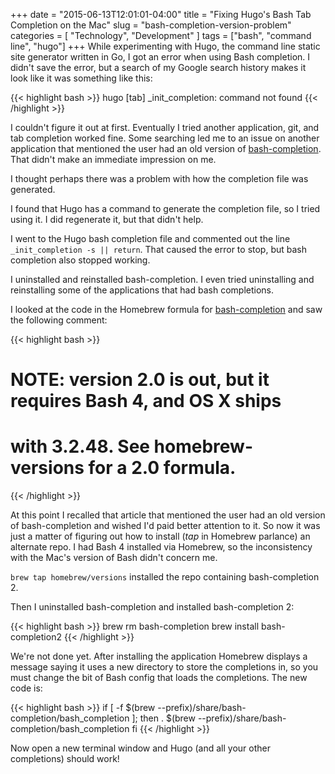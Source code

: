 +++
date = "2015-06-13T12:01:01-04:00"
title = "Fixing Hugo's Bash Tab Completion on the Mac"
slug = "bash-completion-version-problem"
categories = [
    "Technology",
    "Development"
]
tags = ["bash", "command line", "hugo"]
+++
While experimenting with Hugo, the command line static site generator written in Go, I got an error when using Bash completion. I didn't save the error, but a search of my Google search history makes it look like it was something like this:

{{< highlight bash >}}
hugo [tab] _init_completion: command not found
{{< /highlight >}}

I couldn't figure it out at first. Eventually I tried another application, git, and tab completion worked fine. Some searching led me to an issue on another application that mentioned the user had an old version of [bash-completion](https://github.com/ros/catkin/issues/485). That didn't make an immediate impression on me.

I thought perhaps there was a problem with how the completion file was generated.

<!--more-->

I found that Hugo has a command to generate the completion file, so I tried using it. I did regenerate it, but that didn't help.

I went to the Hugo bash completion file and commented out the line `_init_completion -s || return`. That caused the error to stop, but bash completion also stopped working.

I uninstalled and reinstalled bash-completion. I even tried uninstalling and reinstalling some of the applications that had bash completions.

I looked at the code in the Homebrew formula for [bash-completion](https://github.com/Homebrew/homebrew/blob/master/Library/Formula/bash-completion.rb) and saw the following comment:

{{< highlight bash >}}
# NOTE: version 2.0 is out, but it requires Bash 4, and OS X ships
# with 3.2.48. See homebrew-versions for a 2.0 formula.
{{< /highlight >}}

At this point I recalled that article that mentioned the user had an old version of bash-completion and wished I'd paid better attention to it. So now it was just a matter of figuring out how to install (*tap* in Homebrew parlance) an alternate repo.  I had Bash 4 installed via Homebrew, so the inconsistency with the Mac's version of Bash didn't concern me.

`brew tap homebrew/versions` installed the repo containing bash-completion 2.

Then I uninstalled bash-completion and installed bash-completion 2:

{{< highlight bash >}}
brew rm bash-completion
brew install bash-completion2
{{< /highlight >}}

We're not done yet. After installing the application Homebrew displays a message saying it uses a new  directory to store the completions in, so you must change the bit of Bash config that loads the completions. The new code is:

{{< highlight bash >}}
if [ -f $(brew --prefix)/share/bash-completion/bash_completion ]; then
    . $(brew --prefix)/share/bash-completion/bash_completion
fi
{{< /highlight >}}

Now open a new terminal window and Hugo (and all your other completions) should work!
